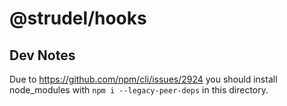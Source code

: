 # @strudel/hooks

## Dev Notes

Due to https://github.com/npm/cli/issues/2924 you should install node_modules with `npm i --legacy-peer-deps` in this directory.
